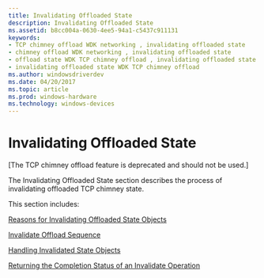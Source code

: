 ```yaml
---
title: Invalidating Offloaded State
description: Invalidating Offloaded State
ms.assetid: b8cc004a-0630-4ee5-94a1-c5437c911131
keywords:
- TCP chimney offload WDK networking , invalidating offloaded state
- chimney offload WDK networking , invalidating offloaded state
- offload state WDK TCP chimney offload , invalidating offloaded state
- invalidating offloaded state WDK TCP chimney offload
ms.author: windowsdriverdev
ms.date: 04/20/2017
ms.topic: article
ms.prod: windows-hardware
ms.technology: windows-devices
---
```


# Invalidating Offloaded State


\[The TCP chimney offload feature is deprecated and should not be used.\]




The Invalidating Offloaded State section describes the process of invalidating offloaded TCP chimney state.

This section includes:

[Reasons for Invalidating Offloaded State Objects](reasons-for-invalidating-offloaded-state-objects.md)

[Invalidate Offload Sequence](invalidate-offload-sequence.md)

[Handling Invalidated State Objects](handling-invalidated-state-objects.md)

[Returning the Completion Status of an Invalidate Operation](returning-the-completion-status-of-an-invalidate-operation.md)

 

 





